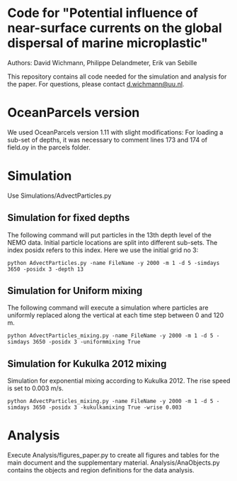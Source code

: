 # Code for "Potential influence of near-surface currents on the global dispersal of marine microplastic"
Authors: David Wichmann, Philippe Delandmeter, Erik van Sebille 

This repository contains all code needed for the simulation and analysis for the paper. For questions, please contact d.wichmann@uu.nl.

# OceanParcels version
We used OceanParcels version 1.11 with slight modifications: 
For loading a sub-set of depths, it was necessary to comment lines 173 and 174 of field.oy in the parcels folder.

# Simulation
Use Simulations/AdvectParticles.py

## Simulation for fixed depths
The following command will put particles in the 13th depth level of the NEMO data. Initial particle locations are split into different sub-sets. The index posidx refers to this index. Here we use the initial grid no 3:

```python AdvectParticles.py -name FileName -y 2000 -m 1 -d 5 -simdays 3650 -posidx 3 -depth 13```

## Simulation for Uniform mixing
The following command will execute a simulation where particles are uniformly replaced along the vertical at each time step between 0 and 120 m.

```python AdvectParticles_mixing.py -name FileName -y 2000 -m 1 -d 5 -simdays 3650 -posidx 3 -uniformmixing True```

## Simulation for Kukulka 2012 mixing
Simulation for exponential mixing according to Kukulka 2012. The rise speed is set to 0.003 m/s.

```python AdvectParticles_mixing.py -name FileName -y 2000 -m 1 -d 5 -simdays 3650 -posidx 3 -kukulkamixing True -wrise 0.003```


# Analysis
Execute Analysis/figures_paper.py to create all figures and tables for the main document and the supplementary material. Analysis/AnaObjects.py contains the objects and region definitions for the data analysis.
